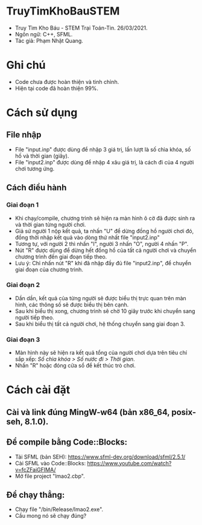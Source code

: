 # TruyTimKhoBauSTEM
* Truy Tìm Kho Báu - STEM Trại Toán-Tin. 26/03/2021.
* Ngôn ngữ: C++, SFML.
* Tác giả: Phạm Nhật Quang.

# Ghi chú
* Code chưa được hoàn thiện và tinh chỉnh.
* Hiện tại code đã hoàn thiện 99%.

# Cách sử dụng
## File nhập
- File "input.inp" được dùng để nhập 3 giá trị, lần lượt là số chìa khóa, số hố và thời gian (giây).
- File "input2.inp" được dùng để nhập 4 xâu giá trị, là cách đi của 4 người chơi tương ứng.

## Cách điều hành
### Giai đoạn 1
- Khi chạy/compile, chương trình sẽ hiện ra màn hình ô cờ đã được sinh ra và thời gian từng người chơi.
- Giả sử người 1 nộp kết quả, ta nhấn "U" để dừng đồng hồ người chơi đó, đồng thời nhập kết quả vào dòng thứ nhất file "input2.inp"
- Tương tự, với người 2 thì nhấn "I", người 3 nhấn "O", người 4 nhấn "P".
- Nút "R" được dùng để dừng hết đồng hồ của tất cả người chơi và chuyển chương trình đến giai đoạn tiếp theo.
- Lưu ý: Chỉ nhấn nút "R" khi đã nhập đầy đủ file "input2.inp", để chuyển giai đoạn của chương trình.

### Giai đoạn 2
- Dần dần, kết quả của từng người sẽ được biểu thị trực quan trên màn hình, các thông số sẽ được biểu thị bên cạnh.
- Sau khi biểu thị xong, chương trình sẽ chờ 10 giây trước khi chuyển sang người tiếp theo.
- Sau khi biểu thị tất cả người chơi, hệ thống chuyển sang giai đoạn 3.

### Giai đoạn 3
- Màn hình này sẽ hiện ra kết quả tổng của người chơi dựa trên tiêu chí sắp xếp: _Số chìa khóa > Số nước đi > Thời gian_.
- Nhấn "R" hoặc đóng cửa sổ để kết thúc trò chơi.

# Cách cài đặt
## Cài và link đúng MingW-w64 (bản x86_64, posix-seh, 8.1.0).
## Để compile bằng Code::Blocks:
- Tải SFML (bản SEH): https://www.sfml-dev.org/download/sfml/2.5.1/
- Cài SFML vào Code::Blocks: https://www.youtube.com/watch?v=fcZFaiGFIMA/
- Mở file project "lmao2.cbp".
## Để chạy thẳng:
- Chạy file "/bin/Release/lmao2.exe".
- Cầu mong nó sẽ chạy đúng?

